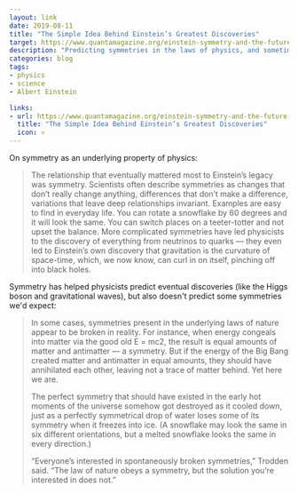 ```yaml
---
layout: link
date: 2019-08-11
title: "The Simple Idea Behind Einstein’s Greatest Discoveries"
target: https://www.quantamagazine.org/einstein-symmetry-and-the-future-of-physics-20190626/
description: "Predicting symmetries in the laws of physics, and sometimes not."
categories: blog
tags:
- physics
- science
- Albert Einstein

links:
- url: https://www.quantamagazine.org/einstein-symmetry-and-the-future-of-physics-20190626/
  title: "The Simple Idea Behind Einstein’s Greatest Discoveries"
  icon: ⚛︎
---
```


On symmetry as an underlying property of physics:

> The relationship that eventually mattered most to Einstein’s legacy was symmetry. Scientists often describe symmetries as changes that don’t really change anything, differences that don’t make a difference, variations that leave deep relationships invariant. Examples are easy to find in everyday life. You can rotate a snowflake by 60 degrees and it will look the same. You can switch places on a teeter-totter and not upset the balance. More complicated symmetries have led physicists to the discovery of everything from neutrinos to quarks — they even led to Einstein’s own discovery that gravitation is the curvature of space-time, which, we now know, can curl in on itself, pinching off into black holes.

Symmetry has helped physicists predict eventual discoveries (like the Higgs boson and gravitational waves), but also doesn't predict some symmetries we'd expect:

> In some cases, symmetries present in the underlying laws of nature appear to be broken in reality. For instance, when energy congeals into matter via the good old E = mc2, the result is equal amounts of matter and antimatter — a symmetry. But if the energy of the Big Bang created matter and antimatter in equal amounts, they should have annihilated each other, leaving not a trace of matter behind. Yet here we are.
>
> The perfect symmetry that should have existed in the early hot moments of the universe somehow got destroyed as it cooled down, just as a perfectly symmetrical drop of water loses some of its symmetry when it freezes into ice. (A snowflake may look the same in six different orientations, but a melted snowflake looks the same in every direction.)
>
> “Everyone’s interested in spontaneously broken symmetries,” Trodden said. “The law of nature obeys a symmetry, but the solution you’re interested in does not.”
